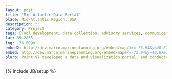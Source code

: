 ```yaml
---
layout: post
title: "Mid-Atlantic Data Portal"
place: Mid-Atlantic Region, USA
description: ""
category: Project 
tags: [Tool development, data collection, advisory services, communications and outreach, place, Project]
lat: 39.2835
lng: -76.6099
embed2: http://dev.marco.marineplanning.org/embed/map/#x=-73.94&y=40.67&z=7&logo=false&dls%5B%5D=true&dls%5B%5D=0.5&dls%5B%5D=52&dls%5B%5D=true&dls%5B%5D=0.5&dls%5B%5D=24&basemap=TileStream&themes%5Bids%5D%5B%5D=2&tab=data&legends=false&layers=true
embed: http://dev.marco.marineplanning.org/embed/map#x=-73.94&y=40.67&z=7&logo=false&dls%5B%5D=true&dls%5B%5D=0.5&dls%5B%5D=52&dls%5B%5D=true&dls%5B%5D=0.5&dls%5B%5D=24&&controls=false&basemap=TileStream&tab=&legends=false&layers=true
blurb: Point 97 developed a data and visualization portal, and conducted public outreach in support of the Mid-Atlantic Regional Council on the Ocean’s marine spatial planning work, which aims to smartly develop offshore renewable energy, conserve critical ocean habitats, help communities adapt to climage change, and sustain ocean health.
---
```

{% include JB/setup %}

